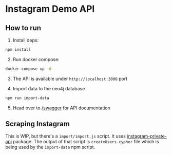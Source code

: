 # Instagram Demo API

## How to run

1. Install deps:

```sh
npm install
```

2. Run docker compose:

```sh
docker-compose up -d
```

3. The API is available under `http://localhost:3000` port

4. Import data to the neo4j database

```sh
npm run import-data
```

5. Head over to [/swagger](http://localhost:3000/swagger) for API documentation

## Scraping Instagram

This is WIP, but there's a `import/import.js` script. It uses [instagram-private-api](https://github.com/dilame/instagram-private-api) package.
The output of that script is `createUsers.cypher` file which is being used by the `import-data` npm script.
